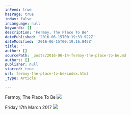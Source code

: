 ```yaml
---
inFeed: true
hasPage: true
inNav: false
inLanguage: null
keywords: []
description: 'Fermoy, The Place To Be'
datePublished: '2016-06-15T00:19:33.922Z'
dateModified: '2016-06-15T00:19:16.045Z'
title: ''
author: []
sourcePath: _posts/2016-06-14-fermoy-the-place-to-be.md
authors: []
publisher: null
starred: true
url: fermoy-the-place-to-be/index.html
_type: Article

---
```

Fermoy, The Place To Be
![](https://the-grid-user-content.s3-us-west-2.amazonaws.com/62e10dfa-b809-46ed-99a4-a0ddaa5c25a7.jpg)

Friday 17th March 2017
![](https://the-grid-user-content.s3-us-west-2.amazonaws.com/584e4dd3-b30c-4e27-8043-8a83c3803859.jpg)